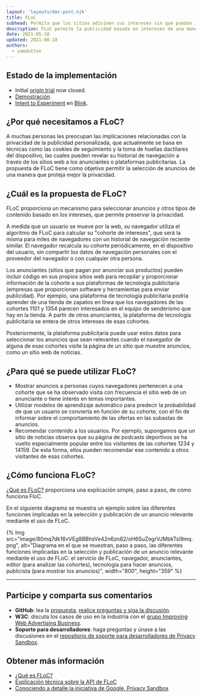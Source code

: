 ```yaml
---
layout: 'layouts/doc-post.njk'
title: FLoC
subhead: Permita que los sitios adivinen sus intereses sin que puedan identificarlo de manera única.
description: FLoC permite la publicidad basada en intereses de una manera que preserva la privacidad. A medida que un usuario se mueve por la web, su navegador se asigna a una "cohorte de intereses" junto con la de miles de personas que tienen un historial de navegación similar. Esto se hace sin compartir el historial de navegación personal con el proveedor del navegador o con cualquier otra persona.
date: 2021-05-18
updated: 2021-08-18
authors:
  - samdutton
---
```


## Estado de la implementación

- Initial [origin trial](https://web.dev/origin-trials) now closed.
- [Demostración](https://floc.glitch.me).
- [Intent to Experiment](https://groups.google.com/a/chromium.org/g/blink-dev/c/MmijXrmwrJs) en [Blink](https://www.chromium.org/blink).

## ¿Por qué necesitamos a FLoC?

A muchas personas les preocupan las implicaciones relacionadas con la privacidad de la publicidad personalizada, que actualmente se basa en técnicas como las cookies de seguimiento y la toma de huellas dactilares del dispositivo, las cuales pueden revelar su historial de navegación a través de los sitios web a los anunciantes o plataformas publicitarias. La propuesta de FLoC tiene como objetivo permitir la selección de anuncios de una manera que proteja mejor la privacidad.

## ¿Cuál es la propuesta de FLoC?

FLoC proporciona un mecanismo para seleccionar anuncios y otros tipos de contenido basado en los intereses, que permite preservar la privacidad.

A medida que un usuario se mueve por la web, su navegador utiliza el algoritmo de FLoC para calcular su "cohorte de intereses", que será la misma para miles de navegadores con un historial de navegación reciente similar. El navegador recalcula su cohorte periódicamente, en el dispositivo del usuario, sin compartir los datos de navegación personales con el proveedor del navegador o con cualquier otra persona.

Los anunciantes (sitios que pagan por anunciar sus productos) pueden incluir código en sus propios sitios web para recopilar y proporcionar información de la cohorte a sus plataformas de tecnología publicitaria (empresas que proporcionan software y herramientas para enviar publicidad). Por ejemplo, una plataforma de tecnología publicitaria podría aprender de una tienda de zapatos en línea que los navegadores de las cohortes 1101 y 1354 parecen interesados en el equipo de senderismo que hay en la tienda. A partir de otros anunciantes, la plataforma de tecnología publicitaria se entera de otros intereses de esas cohortes.

Posteriormente, la plataforma publicitaria puede usar estos datos para seleccionar los anuncios que sean relevantes cuando el navegador de alguna de esas cohortes visite la página de un sitio que muestre anuncios, como un sitio web de noticias.

## ¿Para qué se puede utilizar FLoC?

- Mostrar anuncios a personas cuyos navegadores pertenecen a una cohorte que se ha observado visita con frecuencia el sitio web de un anunciante o tiene interés en temas importantes.
- Utilizar modelos de aprendizaje automático para predecir la probabilidad de que un usuario se convierta en función de su cohorte, con el fin de informar sobre el comportamiento de las ofertas en las subastas de anuncios.
- Recomendar contenido a los usuarios. Por ejemplo, supongamos que un sitio de noticias observa que su página de podcasts deportivos se ha vuelto especialmente popular entre los visitantes de las cohortes 1234 y 14159. De esta forma, ellos pueden recomendar ese contenido a otros visitantes de esas cohortes.

## ¿Cómo funciona FLoC?

[¿Qué es FLoC?](https://web.dev/floc/#how-does-floc-work) proporciona una explicación simple, paso a paso, de cómo funciona FloC.

En el siguiente diagrama se muestra un ejemplo sobre las diferentes funciones implicadas en la selección y publicación de un anuncio relevante mediante el uso de FLoC.

{% Img src="image/80mq7dk16vVEg8BBhsVe42n6zn82/oH6SuZegrVJMbkTsl9mq.png", alt="Diagrama en el que se muestran, paso a paso, las diferentes funciones implicadas en la selección y publicación de un anuncio relevante mediante el uso de FLoC: el servicio de FLoC, navegador, anunciantes, editor (para analizar las cohortes), tecnología para hacer anuncios, publicista (para mostrar los anuncios)", width="800", height="359" %}

---

## Participe y comparta sus comentarios

- **GitHub**: lea la [propuesta](https://github.com/WICG/floc), [realice preguntas y siga la discusión](https://github.com/WICG/floc/issues).
- **W3C**: discuta los casos de uso en la industria con el [grupo Improving Web Advertising Business](https://www.w3.org/community/web-adv/participants).
- **Soporte para desarrolladores**: haga preguntas y únase a las discusiones en el [repositorio de soporte para desarrolladores de Privacy Sandbox](https://github.com/GoogleChromeLabs/privacy-sandbox-dev-support).

## Obtener más información

- [¿Qué es FLoC?](https://www.web.dev)
- [Explicación técnica sobre la API de FLoC](https://github.com/WICG/floc)
- [Conociendo a detalle la iniciativa de Google, Privacy Sandbox](https://web.dev/digging-into-the-privacy-sandbox)
